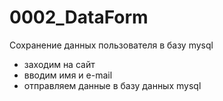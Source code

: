 # 0002_DataForm

Сохранение данных пользователя в базу mysql

- заходим на сайт
- вводим имя и e-mail
- отправляем данные в базу данных mysql